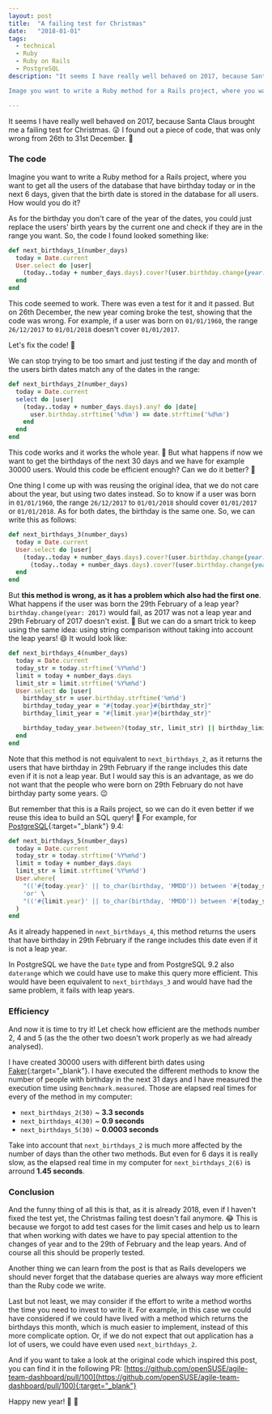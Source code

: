 ```yaml
---
layout: post
title:  "A failing test for Christmas"
date:   "2018-01-01"
tags:
  - technical
  - Ruby
  - Ruby on Rails
  - PostgreSQL
description: "It seems I have really well behaved on 2017, because Santa Claus brought me a failing test for Christmas. :stuck_out_tongue_winking_eye: I found out a piece of code, that was only wrong from 26th to 31st December. :christmas_tree:

Image you want to write a Ruby method for a Rails project, where you want to get all the users of the database that have birthday today or in the next 6 days, given that the birth date is stored in the database for all users. How would you do it?"

---
```


It seems I have really well behaved on 2017, because Santa Claus brought me a failing test for Christmas. :stuck_out_tongue_winking_eye: I found out a piece of code, that was only wrong from 26th to 31st December. :christmas_tree:



### The code

Imagine you want to write a Ruby method for a Rails project, where you want to get all the users of the database that have birthday today or in the next 6 days, given that the birth date is stored in the database for all users. How would you do it?

As for the birthday you don't care of the year of the dates, you could just replace the users' birth years by the current one and check if they are in the range you want. So, the code I found looked something like:

``` ruby
def next_birthdays_1(number_days)
  today = Date.current
  User.select do |user|
    (today..today + number_days.days).cover?(user.birthday.change(year: today.year))
  end
end
```

This code seemed to work. There was even a test for it and it passed. But on 26th December, the new year coming broke the test, showing that the code was wrong. For example, if a user was born on `01/01/1960`, the range `26/12/2017` to `01/01/2018` doesn't cover `01/01/2017`.

Let's fix the code! :muscle:

We can stop trying to be too smart and just testing if the day and month of the users birth dates match any of the dates in the range:

``` ruby
def next_birthdays_2(number_days)
  today = Date.current
  select do |user|
    (today..today + number_days.days).any? do |date|
      user.birthday.strftime('%d%m') == date.strftime('%d%m')
    end
  end
end
```

This code works and it works the whole year. :rofl: But what happens if now we want to get the birthdays of the next 30 days and we have for example 30000 users. Would this code be efficient enough? Can we do it better? :thinking:

One thing I come up with was reusing the original idea, that we do not care about the year, but using two dates instead. So to know if a user was born in `01/01/1960`, the range `26/12/2017` to `01/01/2018` should cover `01/01/2017` or `01/01/2018`. As for both dates, the birthday is the same one. So, we can write this as follows:

``` ruby
def next_birthdays_3(number_days)
  today = Date.current
  User.select do |user|
    (today..today + number_days.days).cover?(user.birthday.change(year: today.year)) ||
      (today..today + number_days.days).cover?(user.birthday.change(year: (today.year + 1)))
  end
end
```

But **this method is wrong, as it has a problem which also had the first one**. What happens if the user was born the 29th February of a leap year? `birthday.change(year: 2017)` would fail, as 2017 was not a leap year and 29th February of 2017 doesn't exist. :see_no_evil: But we can do a smart trick to keep using the same idea: using string comparison without taking into account the leap years! :smile: It would look like:

``` ruby
def next_birthdays_4(number_days)
  today = Date.current
  today_str = today.strftime('%Y%m%d')
  limit = today + number_days.days
  limit_str = limit.strftime('%Y%m%d')
  User.select do |user|
    birthday_str = user.birthday.strftime('%m%d')
    birthday_today_year = "#{today.year}#{birthday_str}"
    birthday_limit_year = "#{limit.year}#{birthday_str}"

    birthday_today_year.between?(today_str, limit_str) || birthday_limit_year.between?(today_str, limit_str)
  end
end
```

Note that this method is not equivalent to `next_birthdays_2`, as it returns the users that have birthday in 29th February if the range includes this date even if it is not a leap year. But I would say this is an advantage, as we do not want that the people who were born on 29th February do not have birthday party some years. :wink:


But remember that this is a Rails project, so we can do it even better if we reuse this idea to build an SQL query! :tada: For example, for [PostgreSQL](https://www.postgresql.org){:target="_blank"} 9.4:

``` ruby
def next_birthdays_5(number_days)
  today = Date.current
  today_str = today.strftime('%Y%m%d')
  limit = today + number_days.days
  limit_str = limit.strftime('%Y%m%d')
  User.where(
    "(('#{today.year}' || to_char(birthday, 'MMDD')) between '#{today_str}' and '#{limit_str}')" \
    'or' \
    "(('#{limit.year}' || to_char(birthday, 'MMDD')) between '#{today_str}' and '#{limit_str}')"
  )
end
```

As it already happened in `next_birthdays_4`, this method returns the users that have birthday in 29th February if the range includes this date even if it is not a leap year.


In PostgreSQL we have the `Date` type and from PostgreSQL 9.2 also `daterange` which we could have use to make this query more efficient. This would have been equivalent to `next_birthdays_3` and would have had the same problem, it fails with leap years.



### Efficiency

And now it is time to try it! Let check how efficient are the methods number 2, 4 and 5 (as the the other two doesn't work properly as we had already analysed).

I have created 30000 users with different birth dates using [Faker](https://github.com/stympy/faker){:target="_blank"}. I have executed the different methods to know the number of people with birthday in the next 31 days and I have measured the execution time using `Benchmark.measured`. Those are elapsed real times for every of the method in my computer:

- `next_birthdays_2(30)` ~ **3.3 seconds**
- `next_birthdays_4(30)` ~ **0.9 seconds**
- `next_birthdays_5(30)` ~ **0.0003 seconds**

Take into account that `next_birthdays_2` is much more affected by the number of days than the other two methods. But even for 6 days it is really slow, as the elapsed real time in my computer for `next_birthdays_2(6)` is arround **1.45 seconds**. 


### Conclusion

And the funny thing of all this is that, as it is already 2018, even if I haven't fixed the test yet, the Christmas failing test doesn't fail anymore. :joy: This is because we forgot to add test cases for the limit cases and help us to learn that when working with dates we have to pay special attention to the changes of year and to the 29th of February and the leap years. And of course all this should be properly tested.

Another thing we can learn from the post is that as Rails developers we should never forget that the database queries are always way more efficient than the Ruby code we write.

Last but not least, we may consider if the effort to write a method worths the time you need to invest to write it. For example, in this case we could have considered if we could have lived with a method which returns the birthdays this month, which is much easier to implement, instead of this more complicate option. Or, if we do not expect that out application has a lot of users, we could have even used `next_birthdays_2`.

And if you want to take a look at the original code which inspired this post, you can find it in the following PR: [https://github.com/openSUSE/agile-team-dashboard/pull/100](https://github.com/openSUSE/agile-team-dashboard/pull/100){:target="_blank"}

Happy new year! :christmas_tree: :champagne:

